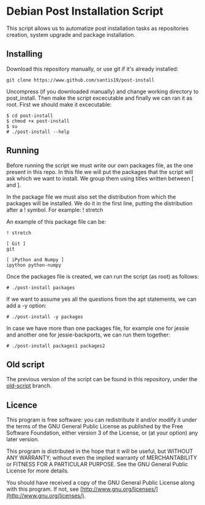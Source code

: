 # Debian Post Installation Script

This script allows us to automatize post installation tasks as repositories
creation, system upgrade and package installation.

## Installing

Download this repository manually, or use git if it's already installed:

```
git clone https://www.github.com/santis19/post-install
```

Uncompress (if you downloaded manually) and change working directory to post_install. Then make the script excecutable and finally we can ran it as root.
First we should make it excecutable:

```
$ cd post-install
$ chmod +x post-install
$ su
# ./post-install --help
```

## Running

Before running the script we must write our own packages file, as the one present in this repo.
In this file we will put the packages that the script will ask which we want to install.
We group them using titles written between \[ and \].

In the package file we must also set the distribution from which the packages will be installed.
We do it in the first line, putting the distribution after a ! symbol. For example: ! stretch

An example of this package file can be:

```
! stretch

[ Git ]
git

[ iPython and Numpy ]
ipython python-numpy
```

Once the packages file is created, we can run the script (as root) as follows:

```
# ./post-install packages
```

If we want to assume yes all the questions from the apt statements, we can add a -y option:

```
# ./post-install -y packages
```

In case we have more than one packages file, for example one for jessie and another one for jessie-backports, we can run them together:

```
# ./post-install packages1 packages2
```

## Old script

The previous version of the script can be found in this repository, under the [old-script](https://github.com/santis19/post-install/tree/old-script) branch.


## Licence

This program is free software: you can redistribute it and/or modify
it under the terms of the GNU General Public License as published by
the Free Software Foundation, either version 3 of the License, or
(at your option) any later version.

This program is distributed in the hope that it will be useful,
but WITHOUT ANY WARRANTY; without even the implied warranty of
MERCHANTABILITY or FITNESS FOR A PARTICULAR PURPOSE.  See the
GNU General Public License for more details.

You should have received a copy of the GNU General Public License
along with this program.  If not, see [http://www.gnu.org/licenses/](http://www.gnu.org/licenses/).
